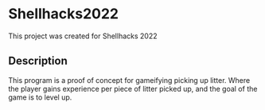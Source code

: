 # Shellhacks2022
This project was created for Shellhacks 2022

## Description
This program is a proof of concept for gameifying picking up litter. Where the player gains experience per piece of litter picked up, and the goal
of the game is to level up.
